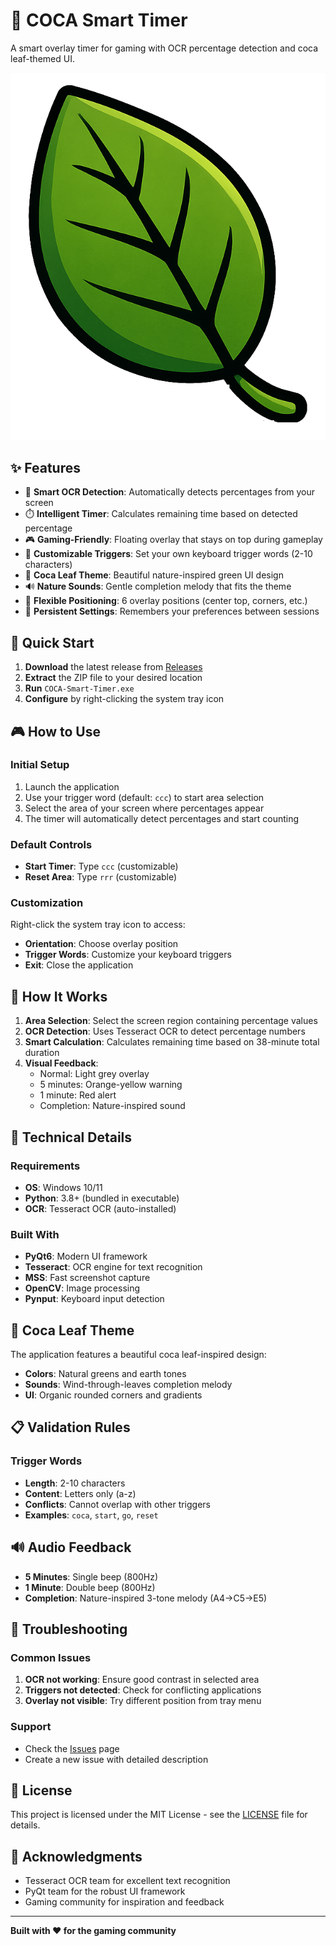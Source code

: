 # 🌿 COCA Smart Timer

A smart overlay timer for gaming with OCR percentage detection and coca leaf-themed UI.

![COCA Smart Timer](assets/coca_logo.png)

## ✨ Features

- 🎯 **Smart OCR Detection**: Automatically detects percentages from your screen
- ⏱️ **Intelligent Timer**: Calculates remaining time based on detected percentage
- 🎮 **Gaming-Friendly**: Floating overlay that stays on top during gameplay
- 🔧 **Customizable Triggers**: Set your own keyboard trigger words (2-10 characters)
- 🎨 **Coca Leaf Theme**: Beautiful nature-inspired green UI design
- 🔊 **Nature Sounds**: Gentle completion melody that fits the theme
- 📍 **Flexible Positioning**: 6 overlay positions (center top, corners, etc.)
- 💾 **Persistent Settings**: Remembers your preferences between sessions

## 🚀 Quick Start

1. **Download** the latest release from [Releases](../../releases)
2. **Extract** the ZIP file to your desired location
3. **Run** `COCA-Smart-Timer.exe`
4. **Configure** by right-clicking the system tray icon

## 🎮 How to Use

### Initial Setup
1. Launch the application
2. Use your trigger word (default: `ccc`) to start area selection
3. Select the area of your screen where percentages appear
4. The timer will automatically detect percentages and start counting

### Default Controls
- **Start Timer**: Type `ccc` (customizable)
- **Reset Area**: Type `rrr` (customizable)

### Customization
Right-click the system tray icon to access:
- **Orientation**: Choose overlay position
- **Trigger Words**: Customize your keyboard triggers
- **Exit**: Close the application

## 🎯 How It Works

1. **Area Selection**: Select the screen region containing percentage values
2. **OCR Detection**: Uses Tesseract OCR to detect percentage numbers
3. **Smart Calculation**: Calculates remaining time based on 38-minute total duration
4. **Visual Feedback**: 
   - Normal: Light grey overlay
   - 5 minutes: Orange-yellow warning
   - 1 minute: Red alert
   - Completion: Nature-inspired sound

## 🔧 Technical Details

### Requirements
- **OS**: Windows 10/11
- **Python**: 3.8+ (bundled in executable)
- **OCR**: Tesseract OCR (auto-installed)

### Built With
- **PyQt6**: Modern UI framework
- **Tesseract**: OCR engine for text recognition
- **MSS**: Fast screenshot capture
- **OpenCV**: Image processing
- **Pynput**: Keyboard input detection

## 🎨 Coca Leaf Theme

The application features a beautiful coca leaf-inspired design:
- **Colors**: Natural greens and earth tones
- **Sounds**: Wind-through-leaves completion melody
- **UI**: Organic rounded corners and gradients

## 📋 Validation Rules

### Trigger Words
- **Length**: 2-10 characters
- **Content**: Letters only (a-z)
- **Conflicts**: Cannot overlap with other triggers
- **Examples**: `coca`, `start`, `go`, `reset`

## 🔊 Audio Feedback

- **5 Minutes**: Single beep (800Hz)
- **1 Minute**: Double beep (800Hz)
- **Completion**: Nature-inspired 3-tone melody (A4→C5→E5)

## 🐛 Troubleshooting

### Common Issues
1. **OCR not working**: Ensure good contrast in selected area
2. **Triggers not detected**: Check for conflicting applications
3. **Overlay not visible**: Try different position from tray menu

### Support
- Check the [Issues](../../issues) page
- Create a new issue with detailed description

## 📄 License

This project is licensed under the MIT License - see the [LICENSE](LICENSE) file for details.

## 🙏 Acknowledgments

- Tesseract OCR team for excellent text recognition
- PyQt team for the robust UI framework
- Gaming community for inspiration and feedback

---

**Built with ❤️ for the gaming community**
